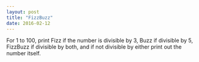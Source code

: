 ```yaml
---
layout: post
title: "FizzBuzz"
date: 2016-02-12
---
```


For 1 to 100, print Fizz if the number is divisible by 3, Buzz if divisible by 5, FizzBuzz if divisible by both, and if not divisible by either print out the number itself.
